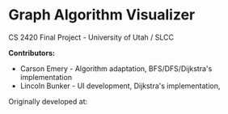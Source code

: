 # Graph Algorithm Visualizer

CS 2420 Final Project - University of Utah / SLCC

**Contributors:**
- Carson Emery - Algorithm adaptation, BFS/DFS/Dijkstra's implementation
- Lincoln Bunker - UI development, Dijkstra's implementation, 

Originally developed at: 
